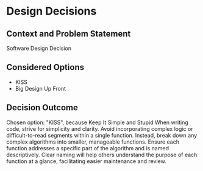 # Design Decisions

## Context and Problem Statement

Software Design Decision

## Considered Options

* KISS
* Big Design Up Front


## Decision Outcome

Chosen option: "KISS", because Keep It Simple and Stupid When writing code, strive for simplicity and clarity. Avoid incorporating complex logic or difficult-to-read segments within a single function. Instead, break down any complex algorithms into smaller, manageable functions. Ensure each function addresses a specific part of the algorithm and is named descriptively. Clear naming will help others understand the purpose of each function at a glance, facilitating easier maintenance and review.
